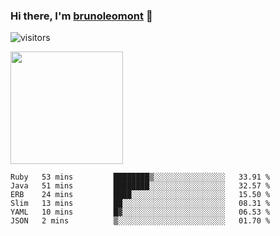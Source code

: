 ### Hi there, I'm [brunoleomont](https://www.linkedin.com/in/brunoleomont/) 👋

![visitors](https://visitor-badge.glitch.me/badge?page_id=page.id)

<img height="180em" src="https://github-readme-stats.vercel.app/api?username=brunoleomont&show_icons=true&hide_border=true&&count_private=true&include_all_commits=true" />

<!--START_SECTION:waka-->

```text
Ruby   53 mins         ████████▒░░░░░░░░░░░░░░░░   33.91 %
Java   51 mins         ████████░░░░░░░░░░░░░░░░░   32.57 %
ERB    24 mins         ████░░░░░░░░░░░░░░░░░░░░░   15.50 %
Slim   13 mins         ██░░░░░░░░░░░░░░░░░░░░░░░   08.31 %
YAML   10 mins         █▓░░░░░░░░░░░░░░░░░░░░░░░   06.53 %
JSON   2 mins          ▒░░░░░░░░░░░░░░░░░░░░░░░░   01.70 %
```

<!--END_SECTION:waka-->

<!--
**brunoleomont/brunoleomont** is a ✨ _special_ ✨ repository because its `README.md` (this file) appears on your GitHub profile.

Here are some ideas to get you started:

- 🔭 I’m currently working on ...
- 🌱 I’m currently learning ...
- 👯 I’m looking to collaborate on ...
- 🤔 I’m looking for help with ...
- 💬 Ask me about ...
- 📫 How to reach me: ...
- 😄 Pronouns: ...
- ⚡ Fun fact: ...
-->
